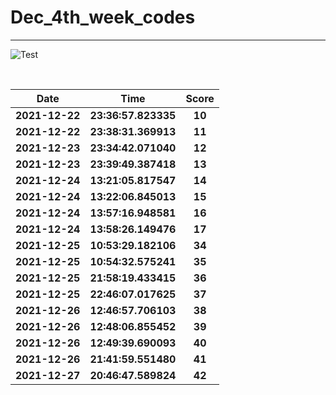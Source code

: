 # Dec_4th_week_codes
<hr>

![Test](https://github.com/hdmtp-s-basement/Dec_4th_week_codes/actions/workflows/main.yml/badge.svg)

<br>

Date | Time | Score
:-----------:|:----------:|:--------:
**2021-12-22** | **23:36:57.823335** | **10**
**2021-12-22** | **23:38:31.369913** | **11**
**2021-12-23** | **23:34:42.071040** | **12**
**2021-12-23** | **23:39:49.387418** | **13**
**2021-12-24** | **13:21:05.817547** | **14**
**2021-12-24** | **13:22:06.845013** | **15**
**2021-12-24** | **13:57:16.948581** | **16**
**2021-12-24** | **13:58:26.149476** | **17**
**2021-12-25** | **10:53:29.182106** | **34**
**2021-12-25** | **10:54:32.575241** | **35**
**2021-12-25** | **21:58:19.433415** | **36**
**2021-12-25** | **22:46:07.017625** | **37**
**2021-12-26** | **12:46:57.706103** | **38**
**2021-12-26** | **12:48:06.855452** | **39**
**2021-12-26** | **12:49:39.690093** | **40**
**2021-12-26** | **21:41:59.551480** | **41**
**2021-12-27** | **20:46:47.589824** | **42**